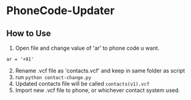 # PhoneCode-Updater

## How to Use

1. Open file and change value of 'ar' to phone code u want.
```
ar = '+91'
```
2. Rename .vcf file as 'contacts.vcf' and keep in same folder as script
3. run `python contact-change.py`
4. Updated contacts file will be called `contacts(v1).vcf`
5. Import new .vcf file to phone, or whichever contact system used.
